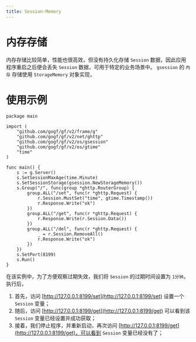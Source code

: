 ```yaml
---
title: Session-Memory
---
```


# 内存存储

内存存储比较简单，性能也很高效，但没有持久化存储 `Session` 数据，因此应用程序重启之后便会丢失 `Session` 数据，可用于特定的业务场景中。 `gsession` 的 `内存` 存储使用 `StorageMemory` 对象实现，

# 使用示例

```
package main

import (
	"github.com/gogf/gf/v2/frame/g"
	"github.com/gogf/gf/v2/net/ghttp"
	"github.com/gogf/gf/v2/os/gsession"
	"github.com/gogf/gf/v2/os/gtime"
	"time"
)

func main() {
	s := g.Server()
	s.SetSessionMaxAge(time.Minute)
	s.SetSessionStorage(gsession.NewStorageMemory())
	s.Group("/", func(group *ghttp.RouterGroup) {
		group.ALL("/set", func(r *ghttp.Request) {
			r.Session.MustSet("time", gtime.Timestamp())
			r.Response.Write("ok")
		})
		group.ALL("/get", func(r *ghttp.Request) {
			r.Response.Write(r.Session.Data())
		})
		group.ALL("/del", func(r *ghttp.Request) {
			_ = r.Session.RemoveAll()
			r.Response.Write("ok")
		})
	})
	s.SetPort(8199)
	s.Run()
}
```

在该实例中，为了方便观察过期失效，我们将 `Session` 的过期时间设置为 `1分钟`。执行后，

1. 首先，访问 [http://127.0.0.1:8199/set](http://127.0.0.1:8199/set) 设置一个 `Session` 变量；
2. 随后，访问 [http://127.0.0.1:8199/get](http://127.0.0.1:8199/get) 可以看到该 `Session` 变量已经设置并成功获取；
3. 接着，我们停止程序，并重新启动，再次访问 [http://127.0.0.1:8199/get](http://127.0.0.1:8199/get)，可以看到 `Session` 变量已经没有了；